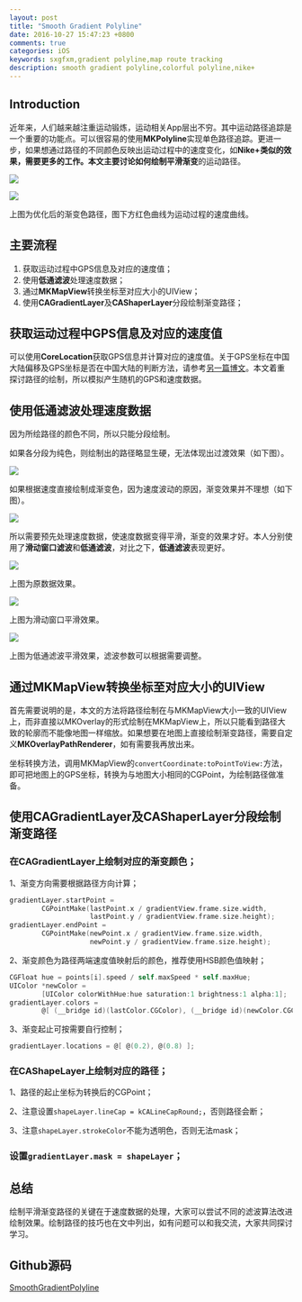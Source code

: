 ```yaml
---
layout: post
title: "Smooth Gradient Polyline"
date: 2016-10-27 15:47:23 +0800
comments: true
categories: iOS
keywords: sxgfxm,gradient polyline,map route tracking
description: smooth gradient polyline,colorful polyline,nike+
---
```


## Introduction

近年来，人们越来越注重运动锻炼，运动相关App层出不穷。其中运动路径追踪是一个重要的功能点。可以很容易的使用**MKPolyline**实现单色路径追踪。更进一步，如果想通过路径的不同颜色反映出运动过程中的速度变化，如**Nike+**类似的效果，需要更多的工作。本文主要讨论如何绘制**平滑渐变**的运动路径。

<!-- more -->

![](http://ofj92itlz.bkt.clouddn.com/GradientPolyline:nike+.jpeg)

![](http://ofj92itlz.bkt.clouddn.com/GradientPolyline:ditongfilter.jpeg)

上图为优化后的渐变色路径，图下方红色曲线为运动过程的速度曲线。

## 主要流程

1. 获取运动过程中GPS信息及对应的速度值；
2. 使用**低通滤波**处理速度数据；
3. 通过**MKMapView**转换坐标至对应大小的UIView；
4. 使用**CAGradientLayer**及**CAShaperLayer**分段绘制渐变路径；

## 获取运动过程中GPS信息及对应的速度值

可以使用**CoreLocation**获取GPS信息并计算对应的速度值。关于GPS坐标在中国大陆偏移及GPS坐标是否在中国大陆的判断方法，请参考[另一篇博文](https://sxgfxm.github.io/blog/2016/10/19/iospan-duan-gpszuo-biao-shi-fou-zai-zhong-guo/)。本文着重探讨路径的绘制，所以模拟产生随机的GPS和速度数据。

## 使用**低通滤波**处理速度数据

因为所绘路径的颜色不同，所以只能分段绘制。

如果各分段为纯色，则绘制出的路径略显生硬，无法体现出过渡效果（如下图）。

![](http://ofj92itlz.bkt.clouddn.com/GradientPolyline:pure.jpeg)

如果根据速度直接绘制成渐变色，因为速度波动的原因，渐变效果并不理想（如下图）。

![](http://ofj92itlz.bkt.clouddn.com/GradientPolyline:Gradient.jpeg)

所以需要预先处理速度数据，使速度数据变得平滑，渐变的效果才好。本人分别使用了**滑动窗口滤波**和**低通滤波**，对比之下，**低通滤波**表现更好。

![](http://ofj92itlz.bkt.clouddn.com/GradientPolyline:origin.jpeg)

上图为原数据效果。

![](http://ofj92itlz.bkt.clouddn.com/GradientPolyline:smoothwindow.jpeg)

上图为滑动窗口平滑效果。

![](http://ofj92itlz.bkt.clouddn.com/GradientPolyline:ditongfilter.jpeg)

上图为低通滤波平滑效果，滤波参数可以根据需要调整。

## 通过**MKMapView**转换坐标至对应大小的UIView

首先需要说明的是，本文的方法将路径绘制在与MKMapView大小一致的UIView上，而非直接以MKOverlay的形式绘制在MKMapView上，所以只能看到路径大致的轮廓而不能像地图一样缩放。如果想要在地图上直接绘制渐变路径，需要自定义**MKOverlayPathRenderer**，如有需要我再放出来。

坐标转换方法，调用MKMapView的`convertCoordinate:toPointToView:`方法，即可把地图上的GPS坐标，转换为与地图大小相同的CGPoint，为绘制路径做准备。

## 使用**CAGradientLayer**及**CAShaperLayer**分段绘制渐变路径

### 在**CAGradientLayer**上绘制对应的渐变颜色；

1、渐变方向需要根据路径方向计算；

```objective-c
gradientLayer.startPoint =
        CGPointMake(lastPoint.x / gradientView.frame.size.width,
                    lastPoint.y / gradientView.frame.size.height);
gradientLayer.endPoint =
        CGPointMake(newPoint.x / gradientView.frame.size.width,
                    newPoint.y / gradientView.frame.size.height);
```

2、渐变颜色为路径两端速度值映射后的颜色，推荐使用HSB颜色值映射；

```objective-c
CGFloat hue = points[i].speed / self.maxSpeed * self.maxHue;
UIColor *newColor =
        [UIColor colorWithHue:hue saturation:1 brightness:1 alpha:1];
gradientLayer.colors =
        @[ (__bridge id)(lastColor.CGColor), (__bridge id)(newColor.CGColor) ];
```

3、渐变起止可按需要自行控制；

```objective-c
gradientLayer.locations = @[ @(0.2), @(0.8) ];
```

### 在**CAShapeLayer**上绘制对应的路径；

1、路径的起止坐标为转换后的CGPoint；

2、注意设置`shapeLayer.lineCap = kCALineCapRound;`，否则路径会断；

3、注意`shapeLayer.strokeColor`不能为透明色，否则无法mask；

### 设置`gradientLayer.mask = shapeLayer`；

## 总结

绘制平滑渐变路径的关键在于速度数据的处理，大家可以尝试不同的滤波算法改进绘制效果。绘制路径的技巧也在文中列出，如有问题可以和我交流，大家共同探讨学习。

## Github源码

[SmoothGradientPolyline](https://github.com/sxgfxm/SmoothGradientPolyline)

